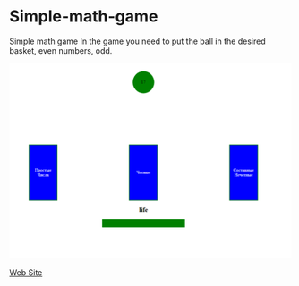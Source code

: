 # Simple-math-game
Simple math game
In the game you need to put the ball in the desired basket, even numbers, odd. 
<p><img src="1.png"></p>
<p><a href="https://adeil.000webhostapp.com/joblist/Simple%20math%20game/index.html">Web Site</a></p>
